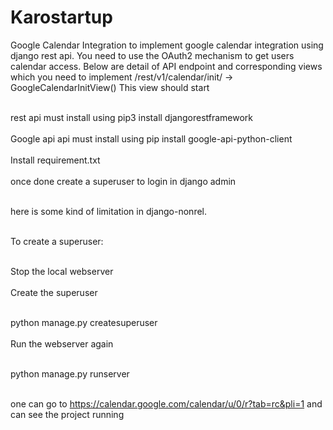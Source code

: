 # Karostartup
Google Calendar Integration
to implement google calendar integration using django rest api.
You need to use the OAuth2 mechanism to get users calendar access.
Below are detail of API endpoint and corresponding views which you need to implement /rest/v1/calendar/init/ -> GoogleCalendarInitView() This view should start


<br>rest api must install using pip3 install djangorestframework </br>
<br>Google api api must install using pip install google-api-python-client </br>
<br>Install requirement.txt</br>
<br>once done create a superuser to login in django admin</br>

<br>here is some kind of limitation in django-nonrel.</br>

<br>To create a superuser:</br>

<br>Stop the local webserver</br>
<br>Create the superuser</br>

<br>python manage.py createsuperuser</br>
<br>Run the webserver again</br>

<br>python manage.py runserver</br>


<br>one can go to https://calendar.google.com/calendar/u/0/r?tab=rc&pli=1 and can see the project running</br>


